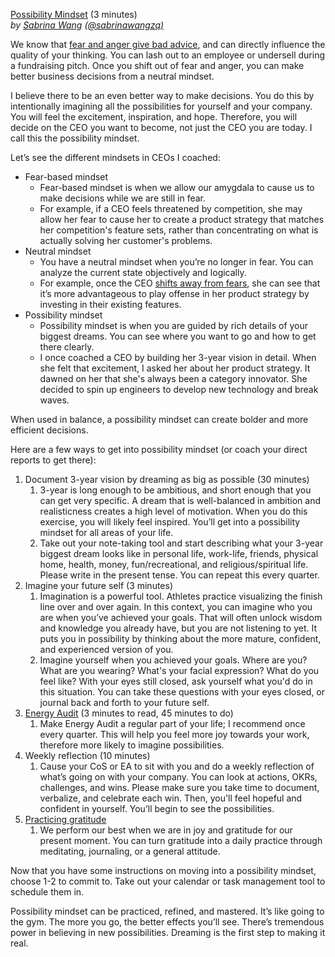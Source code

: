 [Possibility Mindset](https://docs.google.com/document/d/1g0PS8RwdbLGvSbmUCTX1y66Dy5xsInjqv1vad1EWCR0/edit?usp=sharing) (3 minutes)  
_by [Sabrina Wang](https://sabrina-wang.super.site/) ([@sabrinawangzq)](https://twitter.com/sabrinawangzq)_

We know that [fear and anger give bad advice](https://docs.google.com/document/d/1sDWHUm6zwEGiPBQH2Ig6DDvVL-IEQSlfNeQnR2mhjmE/edit), and can directly influence the quality of your thinking. You can lash out to an employee or undersell during a fundraising pitch. Once you shift out of fear and anger, you can make better business decisions from a neutral mindset.

I believe there to be an even better way to make decisions. You do this by intentionally imagining all the possibilities for yourself and your company. You will feel the excitement, inspiration, and hope. Therefore, you will decide on the CEO you want to become, not just the CEO you are today. I call this the possibility mindset.

Let’s see the different mindsets in CEOs I coached:

- Fear-based mindset
  - Fear-based mindset is when we allow our amygdala to cause us to make decisions while we are still in fear.
  - For example, if a CEO feels threatened by competition, she may allow her fear to cause her to create a product strategy that matches her competition's feature sets, rather than concentrating on what is actually solving her customer's problems.
- Neutral mindset
  - You have a neutral mindset when you’re no longer in fear. You can analyze the current state objectively and logically.
  - For example, once the CEO [shifts away from fears](https://docs.google.com/document/d/15oh13eYxxIyQoOx3_6RQCWzA6ETkxYOV_gtYMeTeBKE/edit), she can see that it’s more advantageous to play offense in her product strategy by investing in their existing features.
- Possibility mindset
  - Possibility mindset is when you are guided by rich details of your biggest dreams. You can see where you want to go and how to get there clearly.
  - I once coached a CEO by building her 3-year vision in detail. When she felt that excitement, I asked her about her product strategy. It dawned on her that she's always been a category innovator. She decided to spin up engineers to develop new technology and break waves.

When used in balance, a possibility mindset can create bolder and more efficient decisions.

Here are a few ways to get into possibility mindset (or coach your direct reports to get there):

1. Document 3-year vision by dreaming as big as possible (30 minutes)
   1. 3-year is long enough to be ambitious, and short enough that you can get very specific. A dream that is well-balanced in ambition and realisticness creates a high level of motivation. When you do this exercise, you will likely feel inspired. You’ll get into a possibility mindset for all areas of your life.
   2. Take out your note-taking tool and start describing what your 3-year biggest dream looks like in personal life, work-life, friends, physical home, health, money, fun/recreational, and religious/spiritual life. Please write in the present tense. You can repeat this every quarter.
2. Imagine your future self (3 minutes)
   1. Imagination is a powerful tool. Athletes practice visualizing the finish line over and over again. In this context, you can imagine who you are when you’ve achieved your goals. That will often unlock wisdom and knowledge you already have, but you are not listening to yet. It puts you in possibility by thinking about the more mature, confident, and experienced version of you.
   2. Imagine yourself when you achieved your goals. Where are you? What are you wearing? What's your facial expression? What do you feel like? With your eyes still closed, ask yourself what you'd do in this situation. You can take these questions with your eyes closed, or journal back and forth to your future self.
3. [Energy Audit](https://docs.google.com/document/d/1HmaRdtk8R5GQtMj72Y6XhHTru5SQAiiqDfDP3qy73k4/edit) (3 minutes to read, 45 minutes to do)
   1. Make Energy Audit a regular part of your life; I recommend once every quarter. This will help you feel more joy towards your work, therefore more likely to imagine possibilities.
4. Weekly reflection (10 minutes)
   1. Cause your CoS or EA to sit with you and do a weekly reflection of what’s going on with your company. You can look at actions, OKRs, challenges, and wins. Please make sure you take time to document, verbalize, and celebrate each win. Then, you'll feel hopeful and confident in yourself. You’ll begin to see the possibilities.
5. [Practicing gratitude](https://docs.google.com/document/d/18kCULxudhpoSZNN-5m4G611YGNI92aZA-xrMjbF0juA/edit)
   1. We perform our best when we are in joy and gratitude for our present moment. You can turn gratitude into a daily practice through meditating, journaling, or a general attitude.

Now that you have some instructions on moving into a possibility mindset, choose 1-2 to commit to. Take out your calendar or task management tool to schedule them in.

Possibility mindset can be practiced, refined, and mastered. It’s like going to the gym. The more you go, the better effects you’ll see. There’s tremendous power in believing in new possibilities. Dreaming is the first step to making it real.
